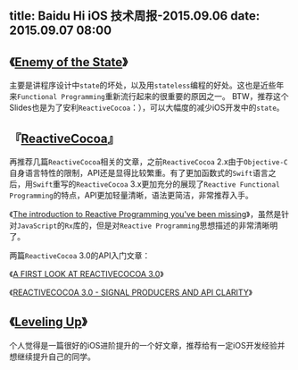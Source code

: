 title: Baidu Hi iOS 技术周报-2015.09.06
date: 2015.09.07 08:00
---

## 《[Enemy of the State](https://github.com/jspahrsummers/enemy-of-the-state)》

主要是讲程序设计中`state`的坏处，以及用`stateless`编程的好处。这也是近些年来`Functional Programming`重新流行起来的很重要的原因之一。
BTW，推荐这个Slides也是为了安利`ReactiveCocoa`：），可以大幅度的减少iOS开发中的`state`。

## 『[ReactiveCocoa](https://github.com/ReactiveCocoa/ReactiveCocoa)』

再推荐几篇`ReactiveCocoa`相关的文章，之前`ReactiveCocoa` 2.x由于`Objective-C`自身语言特性的限制，API还是显得比较繁重。有了更加函数式的`Swift`语言之后，用`Swift`重写的`ReactiveCocoa` 3.x更加充分的展现了`Reactive Functional Programming`的特点，API更加轻量清晰，语法更简洁，非常推荐入手。

《[The introduction to Reactive Programming you've been missing](https://gist.github.com/staltz/868e7e9bc2a7b8c1f754)》，虽然是针对`JavaScript`的`Rx`库的，但是对`Reactive Programming`思想描述的非常清晰明了。

两篇`ReactiveCocoa` 3.0的API入门文章：

《[A FIRST LOOK AT REACTIVECOCOA 3.0](http://blog.scottlogic.com/2015/04/24/first-look-reactive-cocoa-3.html)》

《[REACTIVECOCOA 3.0 - SIGNAL PRODUCERS AND API CLARITY](http://blog.scottlogic.com/2015/04/28/reactive-cocoa-3-continued.html)》

## 《[Leveling Up](https://www.bignerdranch.com/blog/leveling-up/)》

个人觉得是一篇很好的iOS进阶提升的一个好文章，推荐给有一定iOS开发经验并想继续提升自己的同学。

